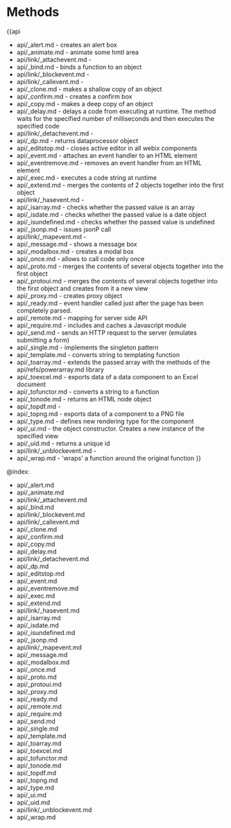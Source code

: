Methods
=======

{{api
- api/_alert.md - creates an alert box
- api/_animate.md - animate some hmtl area
- api/link/_attachevent.md - 
- api/_bind.md - binds a function to an object
- api/link/_blockevent.md - 
- api/link/_callevent.md - 
- api/_clone.md - makes a shallow copy of an object
- api/_confirm.md - creates a confirm box
- api/_copy.md - makes a deep copy of an object
- api/_delay.md - delays a code from executing at runtime. The method waits for the specified number of milliseconds and then executes the specified code
- api/link/_detachevent.md - 
- api/_dp.md - returns dataprocessor object
- api/_editstop.md - closes active editor in all webix components
- api/_event.md - attaches an event handler to an HTML element
- api/_eventremove.md - removes an event handler from an HTML element
- api/_exec.md - executes a code string at runtime
- api/_extend.md - merges the contents of 2 objects together into the first object
- api/link/_hasevent.md - 
- api/_isarray.md - checks whether the passed value is an array
- api/_isdate.md - checks whether the passed value is a date object
- api/_isundefined.md - checks whether the passed value is undefined
- api/_jsonp.md - issues jsonP call
- api/link/_mapevent.md - 
- api/_message.md - shows a message box
- api/_modalbox.md - creates a modal box
- api/_once.md - allows to call code only once
- api/_proto.md - merges the contents of several objects together into the first object
- api/_protoui.md - merges the contents of several objects together into the first object and creates from it a new view
- api/_proxy.md - creates proxy object
- api/_ready.md - event handler called just after the page has been completely parsed.
- api/_remote.md - mapping for server side API
- api/_require.md - includes and caches a Javascript module
- api/_send.md - sends an HTTP request to the server (emulates submitting a form)
- api/_single.md - implements the singleton pattern
- api/_template.md - converts string to templating function
- api/_toarray.md - extends the passed array with the methods of the api/refs/powerarray.md library
- api/_toexcel.md - exports data of a data component to an Excel document
- api/_tofunctor.md - converts a string to a function
- api/_tonode.md - returns an HTML node object
- api/_topdf.md - 
- api/_topng.md - exports data of a component to a PNG file
- api/_type.md - defines new rendering type for the component
- api/_ui.md - the object constructor. Creates a new instance of the specified view
- api/_uid.md - returns a unique id
- api/link/_unblockevent.md - 
- api/_wrap.md - 'wraps' a function around the original function
}}

@index:
- api/_alert.md
- api/_animate.md
- api/link/_attachevent.md
- api/_bind.md
- api/link/_blockevent.md
- api/link/_callevent.md
- api/_clone.md
- api/_confirm.md
- api/_copy.md
- api/_delay.md
- api/link/_detachevent.md
- api/_dp.md
- api/_editstop.md
- api/_event.md
- api/_eventremove.md
- api/_exec.md
- api/_extend.md
- api/link/_hasevent.md
- api/_isarray.md
- api/_isdate.md
- api/_isundefined.md
- api/_jsonp.md
- api/link/_mapevent.md
- api/_message.md
- api/_modalbox.md
- api/_once.md
- api/_proto.md
- api/_protoui.md
- api/_proxy.md
- api/_ready.md
- api/_remote.md
- api/_require.md
- api/_send.md
- api/_single.md
- api/_template.md
- api/_toarray.md
- api/_toexcel.md
- api/_tofunctor.md
- api/_tonode.md
- api/_topdf.md
- api/_topng.md
- api/_type.md
- api/_ui.md
- api/_uid.md
- api/link/_unblockevent.md
- api/_wrap.md


